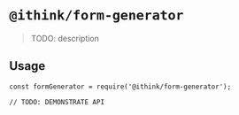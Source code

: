 # `@ithink/form-generator`

> TODO: description

## Usage

```
const formGenerator = require('@ithink/form-generator');

// TODO: DEMONSTRATE API
```
